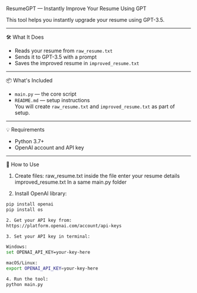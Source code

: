 ResumeGPT — Instantly Improve Your Resume Using GPT

This tool helps you instantly upgrade your resume using GPT-3.5.

---

🛠 What It Does

- Reads your resume from `raw_resume.txt`
- Sends it to GPT-3.5 with a prompt
- Saves the improved resume in `improved_resume.txt`

---

📦 What's Included

- `main.py` — the core script  
- `README.md` — setup instructions  
You will create `raw_resume.txt` and `improved_resume.txt` as part of setup.

---

💡 Requirements

- Python 3.7+
- OpenAI account and API key

---

🔧 How to Use

1. Create files:
raw_resume.txt inside the file enter your resume details
improved_resume.txt In a same main.py folder

1. Install OpenAI library:
```bash
pip install openai
pip install os

2. Get your API key from:
https://platform.openai.com/account/api-keys

3. Set your API key in terminal:

Windows:
set OPENAI_API_KEY=your-key-here

macOS/Linux:
export OPENAI_API_KEY=your-key-here

4. Run the tool:
python main.py
